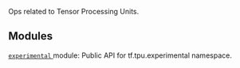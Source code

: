 Ops related to Tensor Processing Units.



## Modules
[ `experimental` ](https://tensorflow.google.cn/api_docs/python/tf/compat/v2/tpu/experimental) module: Public API for tf.tpu.experimental namespace.


